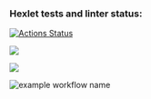 ### Hexlet tests and linter status:
[![Actions Status](https://github.com/Kassykpaev/java-project-lvl1/workflows/hexlet-check/badge.svg)](https://github.com/Kassykpaev/java-project-lvl1/actions)

<a href="https://codeclimate.com/github/Kassykpaev/java-project-lvl1"><img src="https://api.codeclimate.com/v1/badges/a99a88d28ad37a79dbf6/maintainability" /></a>

<a href="https://codeclimate.com/github/Kassykpaev/java-project-lvl1"><img src="https://api.codeclimate.com/v1/badges/a99a88d28ad37a79dbf6/test_coverage" /></a>

![example workflow name](https://github.com/Kassykpaev/java-project-lvl1/workflows/hexlet-check/badge.svg)
